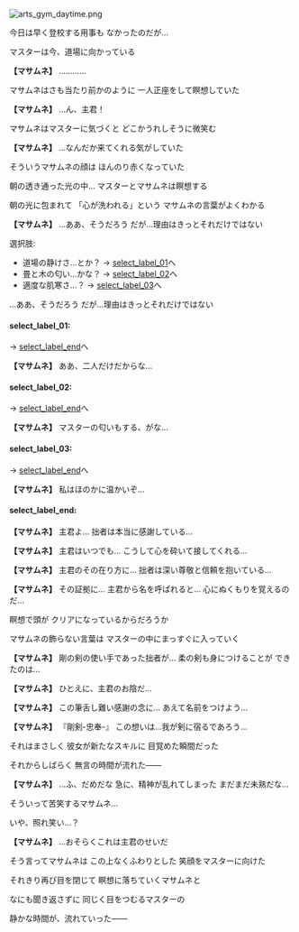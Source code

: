 
![arts_gym_daytime.png](../images/backgrounds/arts_gym_daytime.png)

今日は早く登校する用事も
なかったのだが…

マスターは今、道場に向かっている

**【マサムネ】**
…………

マサムネはさも当たり前かのように
一人正座をして瞑想していた

**【マサムネ】**
…ん、主君！

マサムネはマスターに気づくと
どこかうれしそうに微笑む

**【マサムネ】**
…なんだか来てくれる気がしていた

そういうマサムネの顔は
ほんのり赤くなっていた

朝の透き通った光の中…
マスターとマサムネは瞑想する

朝の光に包まれて
「心が洗われる」という
マサムネの言葉がよくわかる

**【マサムネ】**
…ああ、そうだろう
だが…理由はきっとそれだけではない

選択肢:
- 道場の静けさ…とか？ → [select_label_01](#select_label_01)へ
- 畳と木の匂い…かな？ → [select_label_02](#select_label_02)へ
- 適度な肌寒さ…？ → [select_label_03](#select_label_03)へ

…ああ、そうだろう
だが…理由はきっとそれだけではない

#### select_label_01:
 → [select_label_end](#select_label_end)へ

**【マサムネ】**
ああ、二人だけだからな…

#### select_label_02:
 → [select_label_end](#select_label_end)へ

**【マサムネ】**
マスターの匂いもする、がな…

#### select_label_03:
 → [select_label_end](#select_label_end)へ

**【マサムネ】**
私はほのかに温かいぞ…

#### select_label_end:

**【マサムネ】**
主君よ…
拙者は本当に感謝している…

**【マサムネ】**
主君はいつでも…
こうして心を砕いて接してくれる…

**【マサムネ】**
主君のその在り方に…
拙者は深い尊敬と信頼を抱いている…

**【マサムネ】**
その証拠に…
主君から名を呼ばれると…
心にぬくもりを覚えるのだ…

瞑想で頭が
クリアになっているからだろうか

マサムネの飾らない言葉は
マスターの中にまっすぐに入っていく

**【マサムネ】**
剛の剣の使い手であった拙者が…
柔の剣も身につけることが
できたのは…

**【マサムネ】**
ひとえに、主君のお陰だ…

**【マサムネ】**
この筆舌し難い感謝の念に…
あえて名前をつけよう…

**【マサムネ】**
『剛剣-忠奉-』
この想いは…我が剣に宿るであろう…

それはまさしく
彼女が新たなスキルに
目覚めた瞬間だった

それからしばらく
無言の時間が流れた――

**【マサムネ】**
…ふ、だめだな
急に、精神が乱れてしまった
まだまだ未熟だな…

そういって苦笑するマサムネ…

いや、照れ笑い…？

**【マサムネ】**
…おそらくこれは主君のせいだ

そう言ってマサムネは
この上なくふわりとした
笑顔をマスターに向けた

それきり再び目を閉じて
瞑想に落ちていくマサムネと

なにも聞き返さずに
同じく目をつむるマスターの

静かな時間が、流れていった――
